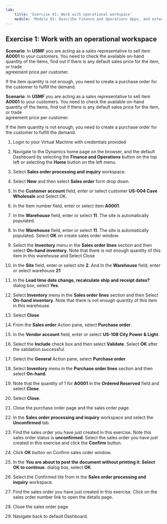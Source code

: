 ```yaml
---
lab:
    title: 'Exercise 01: Work with operational workspace'
    module: 'Module 01: Describe Finance and Operations Apps, and extend apps by using Microsoft Power Platform technologies'
---
```

## Exercise 1: Work with an operational workspace

**Scenario**: In **USMF** you are acting as a sales representative to sell item **A0001** to your customers. You need to check the available on-hand quantity of the items, find out if there is any default sales price for the item, or trade  
‎agreement price per customer.

If the item quantity is not enough, you need to create a purchase order for the customer to fulfill the demand.

**Scenario**: In **USMF** you are acting as a sales representative to sell item **A0001** to your customers. You need to check the available on-hand quantity of the items, find out if there is any default sales price for the item, or trade  
‎agreement price per customer.

If the item quantity is not enough, you need to create a purchase order for the customer to fulfill the demand.

1. Login to your Virtual Machine with credentials provided  

2. Navigate to the Dynamics home page on the browser, and the default Dashboard by selecting the **Finance and Operations** button on the top left or selecting the **Home** button on the left menu.

3. Select **Sales order processing and inquiry** workspace.

4. Select **New** and then select **Sales order** form drop down.

5. In the **Customer account** field, enter or select customer **US-004 Cave Wholesale** and Select OK.

6. In the Item number field, enter or select item **A0001**.

7. In the **Warehouse** field, enter or select **11**. The site is automatically populated.

8. In the **Warehouse** field, enter or select **11**. The site is automatically populated. Select **OK** on create sales order window.

9. Select the **Inventory** menu in the **Sales order lines** section and then select **On-hand inventory**. Note that there is not enough quantity of this item in this warehouse and Select Close

10. In the **Site** field, enter or select site **2**. And In the **Warehouse** field, enter or select warehouse **21**

11. In the **Lead time date change, recalculate ship and receipt dates?** dialog box, select **Yes**.

12. Select **Inventory** menu in the **Sales order lines** section and then Select **On-hand inventory**. Note that there is not enough quantity of this item in this warehouse.

13. Select **Close**

14. From the **Sales order** Action pane, select **Purchase order**.

15. In the **Vendor account** field, enter or select **US-108 City Power &amp; Light**.

16. Select the **Include** check box and then select **Validate**. Select **OK** after the validation successful.

17. Select the **General** Action pane, select **Purchase order**.

18. Select **Inventory** menu in the **Purchase order lines** section and then select **On-hand**.

19. Note that the quantity of 1 for **A0001** in the **Ordered Reserved** field and select **Close**.

20. Select **Close**.

21. Close the purchase order page and the sales order page.

22. In the **Sales order processing and inquiry** workspace and select the **Unconfirmed** tab. 

23. Find the sales order you have just created in this exercise. Note this sales order status is **unconfirmed**. Select the sales order you have just created in this exercise and click the **Confirm** button.

24. Click **OK** button on Confirm sales order window.

25. In the **You are about to post the document without printing it. Select OK to continue.** dialog box, select **OK**.

26. Select the Confirmed tile from in the **Sales order processing and inquiry** workspace.

27. Find the sales order you have just created in this exercise. Click on the sales order number link to open the details page.

28. Close the sales order page.

29. Navigate back to default Dashboard.
